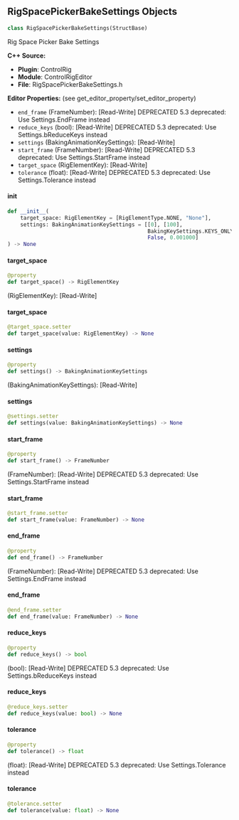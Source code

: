 ## RigSpacePickerBakeSettings Objects

```python
class RigSpacePickerBakeSettings(StructBase)
```

Rig Space Picker Bake Settings

**C++ Source:**

- **Plugin**: ControlRig
- **Module**: ControlRigEditor
- **File**: RigSpacePickerBakeSettings.h

**Editor Properties:** (see get_editor_property/set_editor_property)

- ``end_frame`` (FrameNumber):  [Read-Write] DEPRECATED 5.3
  deprecated: Use Settings.EndFrame instead
- ``reduce_keys`` (bool):  [Read-Write] DEPRECATED 5.3
  deprecated: Use Settings.bReduceKeys instead
- ``settings`` (BakingAnimationKeySettings):  [Read-Write]
- ``start_frame`` (FrameNumber):  [Read-Write] DEPRECATED 5.3
  deprecated: Use Settings.StartFrame instead
- ``target_space`` (RigElementKey):  [Read-Write]
- ``tolerance`` (float):  [Read-Write] DEPRECATED 5.3
  deprecated: Use Settings.Tolerance instead

<a id="unreal.RigSpacePickerBakeSettings.__init__"></a>

#### __init__

```python
def __init__(
    target_space: RigElementKey = [RigElementType.NONE, "None"],
    settings: BakingAnimationKeySettings = [[0], [100],
                                            BakingKeySettings.KEYS_ONLY, 1,
                                            False, 0.001000]
) -> None
```

<a id="unreal.RigSpacePickerBakeSettings.target_space"></a>

#### target_space

```python
@property
def target_space() -> RigElementKey
```

(RigElementKey):  [Read-Write]

<a id="unreal.RigSpacePickerBakeSettings.target_space"></a>

#### target_space

```python
@target_space.setter
def target_space(value: RigElementKey) -> None
```

<a id="unreal.RigSpacePickerBakeSettings.settings"></a>

#### settings

```python
@property
def settings() -> BakingAnimationKeySettings
```

(BakingAnimationKeySettings):  [Read-Write]

<a id="unreal.RigSpacePickerBakeSettings.settings"></a>

#### settings

```python
@settings.setter
def settings(value: BakingAnimationKeySettings) -> None
```

<a id="unreal.RigSpacePickerBakeSettings.start_frame"></a>

#### start_frame

```python
@property
def start_frame() -> FrameNumber
```

(FrameNumber):  [Read-Write] DEPRECATED 5.3
deprecated: Use Settings.StartFrame instead

<a id="unreal.RigSpacePickerBakeSettings.start_frame"></a>

#### start_frame

```python
@start_frame.setter
def start_frame(value: FrameNumber) -> None
```

<a id="unreal.RigSpacePickerBakeSettings.end_frame"></a>

#### end_frame

```python
@property
def end_frame() -> FrameNumber
```

(FrameNumber):  [Read-Write] DEPRECATED 5.3
deprecated: Use Settings.EndFrame instead

<a id="unreal.RigSpacePickerBakeSettings.end_frame"></a>

#### end_frame

```python
@end_frame.setter
def end_frame(value: FrameNumber) -> None
```

<a id="unreal.RigSpacePickerBakeSettings.reduce_keys"></a>

#### reduce_keys

```python
@property
def reduce_keys() -> bool
```

(bool):  [Read-Write] DEPRECATED 5.3
deprecated: Use Settings.bReduceKeys instead

<a id="unreal.RigSpacePickerBakeSettings.reduce_keys"></a>

#### reduce_keys

```python
@reduce_keys.setter
def reduce_keys(value: bool) -> None
```

<a id="unreal.RigSpacePickerBakeSettings.tolerance"></a>

#### tolerance

```python
@property
def tolerance() -> float
```

(float):  [Read-Write] DEPRECATED 5.3
deprecated: Use Settings.Tolerance instead

<a id="unreal.RigSpacePickerBakeSettings.tolerance"></a>

#### tolerance

```python
@tolerance.setter
def tolerance(value: float) -> None
```

<a id="unreal.ControlRigSequencerBindingProxy"></a>